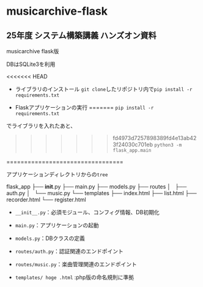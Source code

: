 # musicarchive-flask
## 25年度 システム構築講義 ハンズオン資料

musicarchive flask版  

DBはSQLite3を利用

<<<<<<< HEAD
- ライブラリのインストール
`git clone`したリポジトリ内で`pip install -r requirements.txt`

- Flaskアプリケーションの実行
=======
`pip install -r requirements.txt`

でライブラリを入れたあと、

>>>>>>> fd4973d7257898389fd4e13ab423f24030c701eb
`python3 -m flask_app.main`

=================================

アプリケーションディレクトリからの`tree`

flask_app
├── __init__.py
├── main.py
├── models.py
├── routes
│   ├── auth.py
│   └── music.py
└── templates
    ├── index.html
    ├── list.html
    ├── recorder.html
    └── register.html

- `__init__.py`：必須モジュール、コンフィグ情報、DB初期化

- `main.py`：アプリケーションの起動

- `models.py`：DBクラスの定義

- `routes/auth.py`：認証関連のエンドポイント

- `routes/music.py`：楽曲管理関連のエンドポイント

- `templates/ hoge .html` :php版の命名規則に準拠
